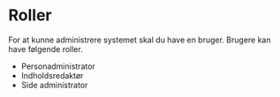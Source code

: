 # Roller

For at kunne administrere systemet skal du have en bruger.
Brugere kan have følgende roller.

- Personadministrator
- Indholdsredaktør
- Side administrator
